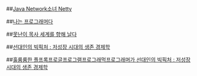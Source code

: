 ##[Java Network소녀 Netty](https://github.com/DevStarSJ/Study/tree/master/Blog/Review/Books/hanbit.netty.md)

##[나는 프로그래머다](https://github.com/DevStarSJ/Study/tree/master/Blog/Review/Books/hanbit.naProDa.md)

##[못난이 목사 세계를 향해 날다](https://github.com/DevStarSJ/Study/tree/master/Blog/Review/Books/motmok.md)

##[선대인의 빅픽처 : 저성장 시대의 생존 경제학](https://github.com/DevStarSJ/Study/tree/master/Blog/Review/Books/BigPicture.md)

##[훌륭륭한 플프록프로글프로그램프로그래먹프로그래머가 선대인의 빅픽처 : 저성장 시대의 생존 경제학](https://github.com/DevStarSJ/Study/tree/master/Blog/Review/Books/BigPicture.md)
